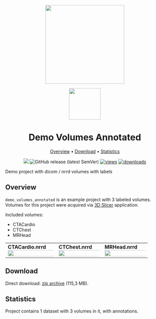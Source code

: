 <div align="center" markdown> 

<img src="https://i.imgur.com/UdBujFN.png" width="250" /> <br>

<img src="https://i.imgur.com/0T98arG.png" width="100"/> 

# Demo Volumes Annotated  

<p align="center">

  <a href="#overview">Overview</a> •
  <a href="#download">Download</a> •
  <a href="#statistics">Statistics</a>
</p>

[![](https://img.shields.io/badge/slack-chat-green.svg?logo=slack)](https://supervise.ly/slack)
![GitHub release (latest SemVer)](https://img.shields.io/github/v/release/supervisely-ecosystem/demo-volumes-annotated)
[![views](https://app.supervise.ly/img/badges/views/supervisely-ecosystem/demo-volumes-annotated.png)](https://supervise.ly) 
[![downloads](https://app.supervise.ly/img/badges/downloads/supervisely-ecosystem/demo-volumes-annotated.png)](https://supervise.ly)

</div>

Demo project with dicom / nrrd volumes with labels
## Overview 

`demo_volumes_annotated` is an example project with 3 labeled volumes. 
Volumes for this project were acquired via [3D Slicer](https://www.slicer.org/) application.


Included volumes:
* CTACardio
* CTChest
* MRHead

<div>
  <table>
    <tr style="width: 100%">
      <td>
        <b>CTACardio.nrrd</b>
        <img src="https://i.imgur.com/ecapekB.png" style="width:150%;"/>
      </td>
      <td>
        <b>CTChest.nrrd</b>
        <img src="https://i.imgur.com/9VQNiLP.png" style="width:150%;"/>
      </td>
      <td>
        <b>MRHead.nrrd</b>
        <img src="https://i.imgur.com/pJiT4og.png" style="width:150%;"/>
      </td>
    </tr>
  </table>
</div>

## Download

Direct download: [zip archive](https://github.com/supervisely-ecosystem/demo-volumes-annotated/releases/download/v1.0.0/project.zip) (115,3 MB).

## Statistics

Project contains 1 dataset with 3 volumes in it, with annotations.
